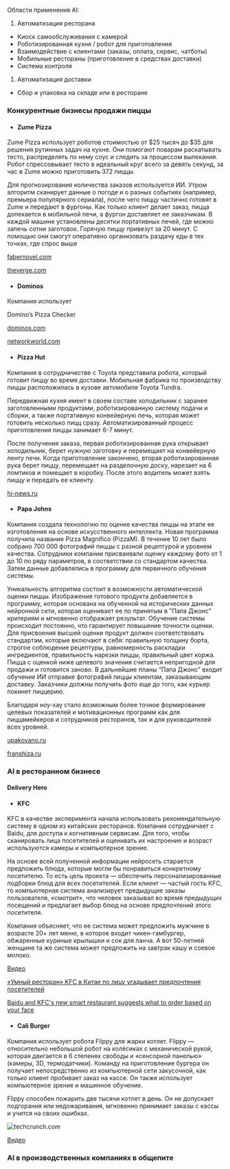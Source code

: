 Области применения AI:

1. Автоматизация ресторана 

- Киоск самообслуживания с камерой
- Роботизированная кухня / робот для приготовления
- Взаимодействие с клиентами (заказы, оплата, сервис, чатботы)
- Мобильные рестораны (приготовление в средствах доставки)
- Система контроля

1. Автоматизация доставки

- Сбор и упаковка на складе или в ресторане

  

### Конкурентные бизнесы продажи пиццы

 - #### Zume Pizza

Zume Pizza использует роботов стоимостью от $25 тысяч до $35 для решения рутинных задач на кухне. Они помогают поварам раскатывать тесто, распределять по нему соус и следить за процессом выпекания. Робот спрессовывает тесто в идеальный круг всего за девять секунд, за час в Zume можно приготовить 372 пиццы. 

Для прогнозирования количества заказов используется ИИ. Утром алгоритм сканирует данные о погоде и о разных событиях (например, премьера популярного сериала), после чего пиццу частично готовят в Zume и передают в фургоны. Как только клиент делает заказ, пицца допекается в мобильной печи, а фургон доставляет ее заказчикам. В каждой машине установлены десятки портативных печей, где можно запечь сотни заготовок. Горячую пиццу привезут за 20 минут. С помощью они смогут оперативно организовать раздачу еды в тех точках, где спрос выше





[fabernovel.com](https://en.fabernovel.com/insights/tech-en/when-pizzas-meet-ai)

[theverge.com](<https://www.theverge.com/2017/6/28/15882852/zume-pizza-doughboy-robot-automation-future-food-delivery>)



- #### Dominos

Компания использует 

Domino’s Pizza Checker

[dominos.com](<https://newsroom.dominos.com.au/home/2017/12/27/say-cheese-dominos-new-ai-camera-technology-helps-solve-customers-number-one-frustration>)

[networkworld.com](<https://www.networkworld.com/article/3175038/how-dominos-pizza-is-using-ai-to-enhance-the-customer-experience.html>)



- #### Pizza Hut

Компания в сотрудничестве с Toyota представила робота, который готовит пиццу во время доставки. Мобильная фабрика по производству пиццы расположилась в кузове автомобиля Toyota Tundra. 

Передвижная кухня имеет в своем составе холодильник с заранее заготовленными продуктами, роботизированную систему подачи и сборки, а также портативную конвейерную печь, которая может готовить несколько пицц сразу. Автоматизированный процесс приготовления пиццы занимает 6-7 минут.

После получения заказа, первая роботизированная рука открывает холодильник, берет нужную заготовку и перемещает на конвейерную ленту печи. Когда приготовление закончено, вторая роботизированная рука берет пиццу, перемещает на разделочную доску, нарезает на 6 ломтиков и помещает в коробку. После этого водитель может взять пиццу и передать ее клиенту. 

[hi-news.ru](https://hi-news.ru/technology/video-pizza-hut-i-toyota-predstavili-robota-kotoryj-budet-gotovit-piccu-pryamo-vo-vremya-dostavki.html)





- #### Papa Johns

Компания создала технологию по оценке качества пиццы на этапе ее изготовления на основе искусственного интеллекта. Новая программа получила название Pizza Magnifico (PizzaM). В течение 10 лет было собрано 700 000 фотографий пиццы с разной рецептурой и уровнем качества. Сотрудники компании присваивали оценку каждому фото от 1 до 10 по ряду параметров, в соответствии со стандартом качества. Затем данные добавлялись в программу для первичного обучения системы. 

Уникальность алгоритма состоит в возможности автоматической оценки пиццы. Изображение готового продукта добавляется в программу, которая основана на обученной на исторических данных нейронной сети, которая оценивает ее по принятым в "Папа Джонс" критериям и мгновенно отображает результат. Обучение системы происходит постоянно, что гарантирует повышение точности оценки. Для присвоения высшей оценки продукт должен соответствовать стандартам, которые включают в себя: правильную толщину борта, строгое соблюдение рецептуры, равномерность раскладки ингредиентов, правильность нарезки пиццы, правильный цвет коржа. Пицца с оценкой ниже целевого значения считается непригодной для продажи и готовится заново. В дальнейшие планы “Папа Джонс” входит обучение ИИ отправке фотографий пиццы клиентам, заказывающим доставку. Заказчики должны получить фото еще до того, как курьер покинет пиццерию.

Благодаря ноу-хау стало возможным более точное формирование целевых показателей и мотивационных программ как для пиццамейкеров и сотрудников ресторанов, так и для руководителей всех уровней.

[upakovano.ru](http://upakovano.ru/)

[franshiza.ru](<https://franshiza.ru/news/read/papa_dzhons_ocenit_kachestvo_piccy_po_unikalnoj_tekhnologii/>)





### AI в ресторанном бизнесе



#### Delivery Hero



- #### KFC

KFC в качестве эксперимента начала использовать рекомендательную систему в одном из китайских ресторанов. Компания сотрудничает с Baidu, для доступа к когнитивным сервисам. Для того, чтобы сканировать лица посетителей и оценивать их настроение и возраст используются камеры и компьютерное зрение. 

На основе всей полученной информации нейросеть старается предложить блюда, которые могли бы понравиться конкретному посетителю. То есть цель проекта — обеспечить персонализированные подборки блюд для всех посетителей. Если клиент — частый гость KFC, то компьютерная система анализирует предыдущие заказы пользователя, «смотрит», что человек заказывал во время предыдущих посещений и предлагает выбор блюд на основе предпочтений этого посетителя. 

Компания объясняет, что ее система может предложить мужчине в возрасте 20+ лет меню, в которое входит чикен-гамбургер, обжаренные куриные крылышки и сок для ланча. А вот 50-летней женщине та же система может предложить на завтрак кашу и соевое молоко.   


[Видео](<https://www.youtube.com/watch?v=ZfqXC5g_UyI>)

[«Умный ресторан» KFC в Китае по лицу угадывает предпочтения посетителей](<https://habr.com/ru/post/400351/>)

[Baidu and KFC's new smart restaurant suggests what to order based on your face](https://techcrunch.com/2016/12/23/baidu-and-kfcs-new-smart-restaurant-suggests-what-to-order-based-on-your-face/)





- #### Cali Burger

Компания использует робота Flippy для жарки котлет.  Flippy — относительно небольшой робот на колёсиках с механической рукой, которая двигается в 6 степенях свободы и «сенсорной панелью» (камеры, 3D, термодатчики). Команду на приготовление бургера он получает непосредственно из компьютерной сети закусочной, как только клиент пробивает заказ на кассе. Он также использует компьютерное зрение и машинное обучение.

Flippy способен пожарить две тысячи котлет в день. Он не допускает подгорания или недожаривания, мгновенно принимает заказы с кассы и учится на своих ошибках. 

![techcrunch.com](https://3dnews.ru/assets/external/illustrations/2017/03/09/948840/sm.flippy_computer_vision_miso_robotics.750.png)

 [Видео](<https://www.youtube.com/watch?v=KJVOfqunm5E>) 





### AI в производственных компаниях в общепите





